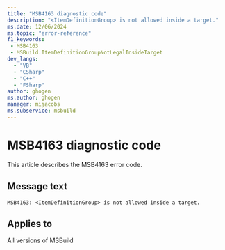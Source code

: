 ```yaml
---
title: "MSB4163 diagnostic code"
description: "<ItemDefinitionGroup> is not allowed inside a target."
ms.date: 12/06/2024
ms.topic: "error-reference"
f1_keywords:
 - MSB4163
 - MSBuild.ItemDefinitionGroupNotLegalInsideTarget
dev_langs:
  - "VB"
  - "CSharp"
  - "C++"
  - "FSharp"
author: ghogen
ms.author: ghogen
manager: mijacobs
ms.subservice: msbuild
---
```


# MSB4163 diagnostic code

<!-- :::ErrorDefinitionDescription::: -->
<!-- :::editable-content name="introDescription"::: -->
This article describes the MSB4163 error code.
<!-- :::editable-content-end::: -->

## Message text

```output
MSB4163: <ItemDefinitionGroup> is not allowed inside a target.
```

<!-- :::editable-content name="postOutputDescription"::: -->
<!--
{StrBegin="MSB4163: "}
-->
<!-- :::editable-content-end::: -->
<!-- :::ErrorDefinitionDescription-end::: -->

## Applies to

All versions of MSBuild
